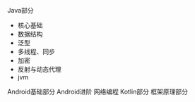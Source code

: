 Java部分 [](../qa/answer/java部分合集.md)
* 核心基础  [](../qa/answer/java/java基础QA.md)
* 数据结构 [](answer/java/数据结构QA.md)
* 泛型
* 多线程、同步
* 加密
* 反射与动态代理
* jvm

Android基础部分 [](answer/android.md)
Android进阶
网络编程
Kotlin部分
框架原理部分
